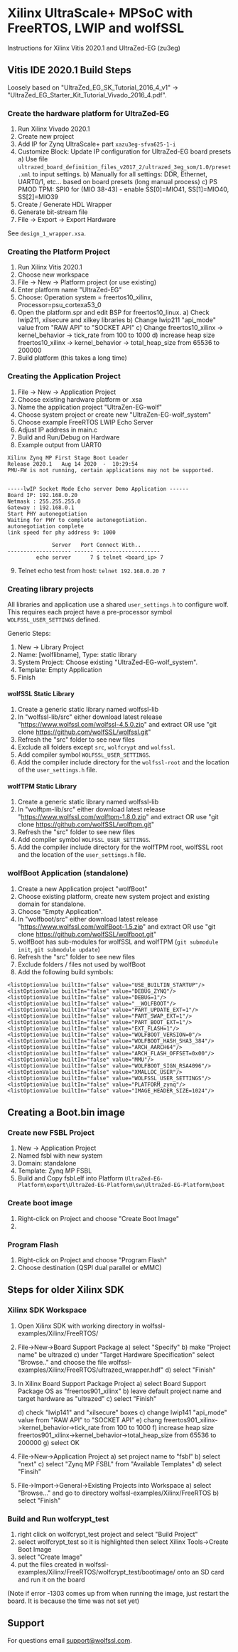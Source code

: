 # Xilinx UltraScale+ MPSoC with FreeRTOS, LWIP and wolfSSL

Instructions for Xilinx Vitis 2020.1 and UltraZed-EG (zu3eg)

## Vitis IDE 2020.1 Build Steps

Loosely based on "UltraZed_EG_SK_Tutorial_2016_4_v1" -> "UltraZed_EG_Starter_Kit_Tutorial_Vivado_2016_4.pdf".

### Create the hardware platform for UltraZed-EG

1) Run Xilinx Vivado 2020.1
2) Create new project
3) Add IP for Zynq UltraScale+ part `xazu3eg-sfva625-1-i`
4) Customize Block: Update IP configuration for UltraZed-EG board presets
    a) Use file `ultrazed_board_definition_files_v2017_2/ultrazed_3eg_som/1.0/preset.xml` to input settings.
    b) Manually for all settings: DDR, Ethernet, UART0/1, etc... based on board presets (long manual process)
    c) PS PMOD TPM: SPI0 for (MIO 38-43) - enable SS[0]=MIO41, SS[1]=MIO40, SS[2]=MIO39
5) Create / Generate HDL Wrapper
6) Generate bit-stream file
7) File -> Export -> Export Hardware

See `design_1_wrapper.xsa`.

### Creating the Platform Project

1) Run Xilinx Vitis 2020.1
2) Choose new workspace
3) File -> New -> Platform project (or use existing)
4) Enter platform name "UltraZed-EG"
5) Choose: Operation system = freertos10_xilinx, Processor=psu_cortexa53_0
6) Open the platform.spr and edit BSP for freertos10_linux.
    a) Check lwip211, xilsecure and xilkey libraries
    b) Change lwip211 "api_mode" value from "RAW API" to "SOCKET API"
    c) Change freertos10_xilinx -> kernel_behavior -> tick_rate from 100 to 1000
    d) increase heap size freertos10_xilinx -> kernel_behavior -> total_heap_size from 65536 to 200000
7) Build platform (this takes a long time)

### Creating the Application Project

1) File -> New -> Application Project
2) Choose existing hardware platform or .xsa
3) Name the application project "UltraZen-EG-wolf"
4) Choose system project or create new "UltraZen-EG-wolf_system"
5) Choose example FreeRTOS LWIP Echo Server
6) Adjust IP address in main.c
7) Build and Run/Debug on Hardware
8) Example output from UART0

```
Xilinx Zynq MP First Stage Boot Loader 
Release 2020.1   Aug 14 2020  -  10:29:54
PMU-FW is not running, certain applications may not be supported.


-----lwIP Socket Mode Echo server Demo Application ------
Board IP: 192.168.0.20
Netmask : 255.255.255.0
Gateway : 192.168.0.1
Start PHY autonegotiation 
Waiting for PHY to complete autonegotiation.
autonegotiation complete 
link speed for phy address 9: 1000

              Server   Port Connect With..
-------------------- ------ --------------------
         echo server      7 $ telnet <board_ip> 7
```

9) Telnet echo test from host: `telnet 192.168.0.20 7`

### Creating library projects

All libraries and application use a shared `user_settings.h` to configure wolf. This requires each project have a pre-processor symbol `WOLFSSL_USER_SETTINGS` defined.

Generic Steps:
1) New -> Library Project
2) Name: [wolflibname], Type: static library
3) System Project: Choose existing "UltraZed-EG-wolf_system".
4) Template: Empty Application
5) Finish

#### wolfSSL Static Library

1) Create a generic static library named wolfssl-lib
2) In "wolfssl-lib/src" either download latest release "https://www.wolfssl.com/wolfssl-4.5.0.zip" and extract OR use "git clone https://github.com/wolfSSL/wolfssl.git"
3) Refresh the "src" folder to see new files
4) Exclude all folders except `src`, `wolfcrypt` and `wolfssl`.
5) Add compiler symbol `WOLFSSL_USER_SETTINGS`.
6) Add the compiler include directory for the `wolfssl-root` and the location of the `user_settings.h` file.

#### wolfTPM Static Library

1) Create a generic static library named wolfssl-lib
2) In "wolftpm-lib/src" either download latest release "https://www.wolfssl.com/wolftpm-1.8.0.zip" and extract OR use "git clone https://github.com/wolfSSL/wolftpm.git"
3) Refresh the "src" folder to see new files
4) Add compiler symbol `WOLFSSL_USER_SETTINGS`.
5) Add the compiler include directory for the wolfTPM root, wolfSSL root and the location of the `user_settings.h` file.

### wolfBoot Application (standalone)

1) Create a new Application project "wolfBoot"
2) Choose existing platform, create new system project and existing domain for standalone.
3) Choose "Empty Application".
4) In "wolfboot/src" either download latest release "https://www.wolfssl.com/wolfBoot-1.5.zip" and extract OR use "git clone https://github.com/wolfSSL/wolfboot.git"
5) wolfBoot has sub-modules for wolfSSL and wolfTPM (`git submodule init`, `git submodule update`)
6) Refresh the "src" folder to see new files
7) Exclude folders / files not used by wolfBoot
8) Add the following build symbols:

```
<listOptionValue builtIn="false" value="USE_BUILTIN_STARTUP"/>
<listOptionValue builtIn="false" value="DEBUG_ZYNQ"/>
<listOptionValue builtIn="false" value="DEBUG=1"/>
<listOptionValue builtIn="false" value="__WOLFBOOT"/>
<listOptionValue builtIn="false" value="PART_UPDATE_EXT=1"/>
<listOptionValue builtIn="false" value="PART_SWAP_EXT=1"/>
<listOptionValue builtIn="false" value="PART_BOOT_EXT=1"/>
<listOptionValue builtIn="false" value="EXT_FLASH=1"/>
<listOptionValue builtIn="false" value="WOLFBOOT_VERSION=0"/>
<listOptionValue builtIn="false" value="WOLFBOOT_HASH_SHA3_384"/>
<listOptionValue builtIn="false" value="ARCH_AARCH64"/>
<listOptionValue builtIn="false" value="ARCH_FLASH_OFFSET=0x00"/>
<listOptionValue builtIn="false" value="MMU"/>
<listOptionValue builtIn="false" value="WOLFBOOT_SIGN_RSA4096"/>
<listOptionValue builtIn="false" value="XMALLOC_USER"/>
<listOptionValue builtIn="false" value="WOLFSSL_USER_SETTINGS"/>
<listOptionValue builtIn="false" value="PLATFORM_zynq"/>
<listOptionValue builtIn="false" value="IMAGE_HEADER_SIZE=1024"/>
```


## Creating a Boot.bin image

### Create new FSBL Project

1) New -> Application Project
2) Named fsbl with new system
3) Domain: standalone
4) Template: Zynq MP FSBL
5) Build and Copy fsbl.elf into Platform `UltraZed-EG-Platform\export\UltraZed-EG-Platform\sw\UltraZed-EG-Platform\boot`

### Create boot image

1) Right-click on Project and choose "Create Boot Image"
2) 

### Program Flash

1) Right-click on Project and choose "Program Flash"
2) Choose destination (QSPI dual parallel or eMMC)


## Steps for older Xilinx SDK

### Xilinx SDK Workspace

1) Open Xilinx SDK with working directory in wolfssl-examples/Xilinx/FreeRTOS/
2) File->New->Board Support Package
    a) select "Specify"
    b) make "Project name" be ultrazed
    c) under "Target Hardware Specification" select "Browse.." and choose the file wolfssl-examples/Xilinx/FreeRTOS/ultrazed_wrapper.hdf"
    d) select "Finish"

3) In Xilinx Board Support Package Project
    a) select Board Support Package OS as "freertos901_xilinx"
    b) leave default project name and target hardware as "ultrazed"
    c) select "Finish"

    d) check "lwip141" and "xilsecure" boxes
    c) change lwip141 "api_mode" value from "RAW API" to "SOCKET API"
    e) chang freertos901_xilinx->kernel_behavior->tick_rate from 100 to 1000
    f) increase heap size freertos901_xilinx->kernel_behavior->total_heap_size from 65536 to 200000
    g) select OK
4) File->New->Application Project
    a) set project name to "fsbl"
    b) select "next"
    c) select "Zynq MP FSBL" from "Available Templates"
    d) select "Finsih"
5) File->Import->General->Existing Projects into Workspace
    a) select "Browse..." and go to directory wolfssl-examples/Xilinx/FreeRTOS
    b) select "Finish"

### Build and Run wolfcrypt_test

1) right click on wolfcrypt_test project and select "Build Project"
2) select wolfcrypt_test so it is highlighted then select Xilinx Tools->Create Boot Image
3) select "Create Image"
4) put the files created in wolfssl-examples/Xilinx/FreeRTOS/wolfcrypt_test/bootimage/ onto an SD card and run it on the board

(Note if error -1303 comes up from when running the image, just restart the board. It is because the time was not set yet)

## Support

For questions email support@wolfssl.com.
